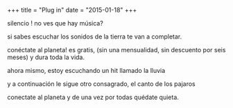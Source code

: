 +++
title = "Plug in"
date = "2015-01-18"
+++

silencio !
no ves que hay música?

si sabes escuchar
los sonidos de la tierra
te van a completar.

conéctate al planeta!
es gratis, (sin una mensualidad,
         sin descuento por seis meses)
y dura toda la vida.

ahora mismo,
estoy escuchando un hit
llamado la lluvia

y a continuación
le sigue otro consagrado,
el canto de los pajaros

conectate al planeta
y de una vez por todas
quédate quieta.